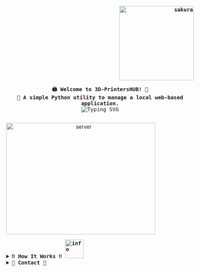 <div align="justify">
<!-- Profile -->
<p align="right"><strong><samp><img src = "https://i.pinimg.com/originals/43/3a/88/433a885903b5e6b6b9b5edf681169882.gif" alt="sakura" width="200" height="200"></samp></strong></p>
  <p align="center">
    <samp>
      <b>
        🖨️ Welcome to 3D-PrintersHUB! 🔧
      <br>
        🚀 A simple Python utility to manage a local web-based application.
      </b>
      <br>
        <img src="https://readme-typing-svg.herokuapp.com?font=fira+code&weight=800&size=19&duration=1000&pause=500&color=8C02F7&center=true&vCenter=true&multiline=true&width=600&height=120&lines=This+script+ensures+your+server+is+running;It+automatically+terminates+processes+on+port+5000;Then+it+starts+the+application+and+opens+it+in+your+browser" alt="Typing SVG" />
      <br>
    </samp>
  </p>
<p align="center" style="display: inline-block;">
    <img src="https://images-wixmp-ed30a86b8c4ca887773594c2.wixmp.com/f/18354dec-cf27-444d-b7ff-3dc17f9e91d8/d900h20-56b3816d-4aa7-40bc-86b6-0a863d26bf8d.gif" width="400" height="300" alt="server">
</p>

<details>
<summary><samp><b>‼️ How It Works ‼️ <img src="https://i.pinimg.com/originals/80/7b/5c/807b5c4b02e765bb4930b7c66662ef4b.gif" width="50" height="50" alt="info"></b></samp></summary>

### Features
- **Checks if port 5000 is in use**: Prevents conflicts by closing any process using the port.
- **Automatically starts `app.py`**: Ensures your web application runs smoothly.
- **Opens the app in your default browser**: Saves you time from manually launching it.

### Installation
1. Ensure you have Python installed.
2. Install required dependencies:
   ```sh
   pip install psutil
   ```
3. Place `3D-PrintersHUB.py` and `app.py` in the same directory.

### Usage
Run the script:
```sh
python 3D-PrintersHUB.py
```
Your app will start and automatically open in your browser at `http://localhost:5000`.

### Troubleshooting
- If the script doesn't open the browser, try manually visiting `http://localhost:5000`.
- Ensure `app.py` is correctly configured and executable.

</details>

<details>
<summary><samp><b>📩 Contact 📩</b></samp></summary>

<p align="center">
  <samp>
    You can reach me at [<a href="mailto:friveros@usm.cl">e-mail</a>]
    <br>
    🔵Message me on Discord!🔵 [<a href="https://discord.com/users/788875713604354049">felipe_pukento</a>]
  </samp>
</p>

</details>

</div>
